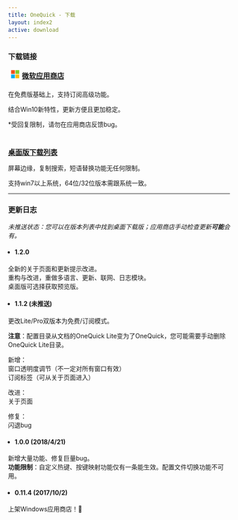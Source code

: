 ```yaml
---
title: OneQuick - 下载
layout: index2
active: download
---
```

<style>
div.dl-link a {
	font-size: 16px;
	font-weight: 700;
}
ul {
	padding-left: 15px;
}
</style>

### 下载链接

<div style="margin: 20px 0px;" class="dl-link">
	<a href="https://www.microsoft.com/store/apps/9pfn5k6qxt46" target="_blank" onclick="ga('send', 'event', 'download', 'store', 'store');">
		<img src="/img/ms-logo.png" style="height: 20px;
    margin: -3px 5px 0 6px;">微软应用商店
	</a>
</div>

在免费版基础上，支持订阅高级功能。

结合Win10新特性，更新方便且更加稳定。

 *受回复限制，请勿在应用商店反馈bug。

<br>

<div style="margin: 10px 0; font-weight: bold;" class="dl-link">
	<a href="/bin" onclick="ga('send', 'event', 'download', 'list', 'list');">桌面版下载列表</a>
</div>

屏幕边缘，复制搜索，短语替换功能无任何限制。

支持win7以上系统，64位/32位版本需跟系统一致。

<hr>

<h3 id='change-log'>更新日志</h3>

 *未推送状态：您可以在版本列表中找到桌面下载版；应用商店手动检查更新**可能**会有。*

- #### 1.2.0

全新的关于页面和更新提示改进。  
重构与改进，重做多语言、更新、联网、日志模块。  
桌面版可选择获取预览版。  

- #### 1.1.2 (未推送)

更改Lite/Pro双版本为免费/订阅模式。

**注意**：配置目录从文档的OneQuick Lite变为了OneQuick，您可能需要手动删除OneQuick Lite目录。

新增：  
窗口透明度调节（不一定对所有窗口有效）  
订阅标签（可从关于页面进入）  

改进：  
关于页面  

修复：  
闪退bug  

- #### 1.0.0 (2018/4/21)

新增大量功能、修复巨量bug。  
**功能限制**：自定义热键、按键映射功能仅有一条能生效。配置文件切换功能不可用。


- #### 0.11.4 (2017/10/2)

上架Windows应用商店！🎉